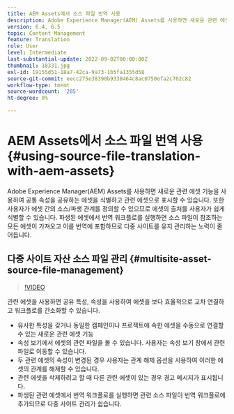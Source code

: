 ```yaml
---
title: AEM Assets에서 소스 파일 번역 사용
description: Adobe Experience Manager(AEM) Assets를 사용하면 새로운 관련 에셋 기능을 사용하여 공통 속성을 공유하는 에셋을 식별하고 관련 에셋으로 표시할 수 있습니다. 또한 사용자가 에셋 간의 소스/파생 관계를 정의할 수 있으므로 에셋의 출처를 사용자가 쉽게 식별할 수 있습니다. 파생된 에셋에서 번역 워크플로를 실행하면 소스 파일이 참조하는 모든 에셋이 가져오고 이를 번역에 포함하므로 다중 사이트를 유지 관리하는 노력이 줄어듭니다.
version: 6.4, 6.5
topic: Content Management
feature: Translation
role: User
level: Intermediate
last-substantial-update: 2022-09-02T00:00:00Z
thumbnail: 18331.jpg
exl-id: 19155d51-18a7-42ca-9a73-1b5fa1355d58
source-git-commit: eecc275e38390b9330464c8ac0750efa2c702c82
workflow-type: tm+mt
source-wordcount: '285'
ht-degree: 0%

---
```


# AEM Assets에서 소스 파일 번역 사용 {#using-source-file-translation-with-aem-assets}

Adobe Experience Manager(AEM) Assets를 사용하면 새로운 관련 에셋 기능을 사용하여 공통 속성을 공유하는 에셋을 식별하고 관련 에셋으로 표시할 수 있습니다. 또한 사용자가 에셋 간의 소스/파생 관계를 정의할 수 있으므로 에셋의 출처를 사용자가 쉽게 식별할 수 있습니다. 파생된 에셋에서 번역 워크플로를 실행하면 소스 파일이 참조하는 모든 에셋이 가져오고 이를 번역에 포함하므로 다중 사이트를 유지 관리하는 노력이 줄어듭니다.

## 다중 사이트 자산 소스 파일 관리 {#multisite-asset-source-file-management}

>[!VIDEO](https://video.tv.adobe.com/v/18331?quality=12&learn=on)

관련 에셋을 사용하면 공유 특성, 속성을 사용하여 에셋을 보다 효율적으로 교차 연결하고 워크플로를 간소화할 수 있습니다.

* 유사한 특성을 갖거나 동일한 캠페인이나 프로젝트에 속한 에셋을 수동으로 연결할 수 있는 새로운 관련 에셋 기능
* 속성 보기에서 에셋의 관련 파일을 볼 수 있습니다. 사용자는 속성 보기 창에서 관련 파일로 이동할 수 있습니다.
* 두 관련 에셋의 속성이 변경된 경우 사용자는 관계 해제 옵션을 사용하여 이러한 에셋의 관계를 해제할 수 있습니다.
* 관련 에셋을 삭제하려고 할 때 다른 관련 에셋이 있는 경우 경고 메시지가 표시됩니다.
* 파생된 관련 에셋에서 번역 워크플로를 실행하면 관련 소스 파일이 번역 워크플로에 추가되므로 다중 사이트 관리가 쉽습니다.
